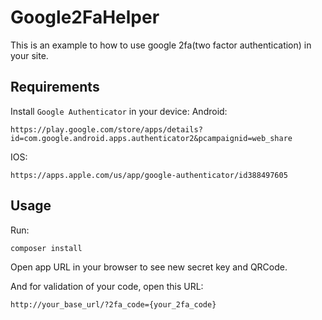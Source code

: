 # Google2FaHelper
This is an example to how to use google 2fa(two factor authentication) in your site.

## Requirements
Install `Google Authenticator` in your device:
Android:
```
https://play.google.com/store/apps/details?id=com.google.android.apps.authenticator2&pcampaignid=web_share
```
IOS:
```
https://apps.apple.com/us/app/google-authenticator/id388497605
```


## Usage
Run:
```
composer install
```
Open app URL in your browser to see new secret key and QRCode.

And for validation of your code, open this URL:
```
http://your_base_url/?2fa_code={your_2fa_code}
```

